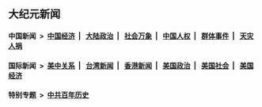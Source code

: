 ## 大纪元新闻

#### 中国新闻 &nbsp;>&nbsp; [中国经济](indexes/ncid283/README.md?06090445) &nbsp;| &nbsp; [大陆政治](indexes/ncid277/README.md?06090445) &nbsp;| &nbsp; [社会万象](indexes/ncid282/README.md?06090445) &nbsp;| &nbsp; [中国人权](indexes/ncid278/README.md?06090445) &nbsp;| &nbsp; [群体事件](indexes/ncid279/README.md?06090445) &nbsp;| &nbsp; [天灾人祸](indexes/ncid280/README.md?06090445)

#### 国际新闻 &nbsp;>&nbsp; [美中关系](indexes/nf1412576/README.md?06090445) &nbsp;| &nbsp; [台湾新闻](indexes/ncid1349361/README.md?06090445) &nbsp;| &nbsp; [香港新闻](indexes/ncid1349362/README.md?06090445) &nbsp;| &nbsp; [美国政治](indexes/ncid1078159/README.md?06090445) &nbsp;| &nbsp; [美国社会](indexes/ncid1078160/README.md?06090445) &nbsp;| &nbsp; [美国经济](indexes/ncid1078158/README.md?06090445)

#### 特别专题 &nbsp;>&nbsp; [中共百年历史](https://github.com/epoch-news/epoch-special/blob/master/README.md?06090445)  
